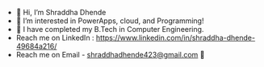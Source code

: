 - 👋 Hi, I’m Shraddha Dhende
- 👀 I’m interested in PowerApps, cloud, and Programming!
- 🌱 I have completed my B.Tech in Computer Engineering.
- Reach me on LinkedIn : https://www.linkedin.com/in/shraddha-dhende-49684a216/ 
- Reach me on Email - shraddhadhende423@gmail.com 📨



